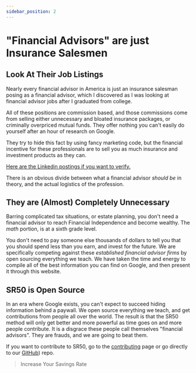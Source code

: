 ```yaml
---
sidebar_position: 2
---
```


# "Financial Advisors" are just Insurance Salesmen

## Look At Their Job Listings

Nearly every financial advisor in America is just an insurance salesman posing as a financial advisor, which I discovered as I was looking at financial advisor jobs after I graduated from college. 

All of these positions are commission based, and those commissions come from selling either unnecessary and bloated insurance packages, or criminally overpriced mutual funds. They offer nothing you can't easily do yourself after an hour of research on Google. 

They try to hide this fact by using fancy marketing code, but the financial incentive for these professionals are to sell you as much insurance and investment products as they can.

[Here are the Linkedin postings if you want to verify.](https://www.linkedin.com/jobs/financial-advisor-jobs/)

There is an obvious divide between what a financial advisor *should be* in theory, and the actual logistics of the profession.

## They are (Almost) Completely Unnecessary

Barring complicated tax situations, or estate planning, you don't need a financial advisor to reach Financial Independence and become wealthy. The *math* portion, is at a sixth grade level. 

You don't need to pay someone else thousands of dollars to tell you that you should spend less than you earn, and invest for the future. We are specifically competing against these *established financial advisor firms* by open sourcing everything we teach. We have taken the time and energy to compile all of the best information you can find on Google, and then present it through this website. 

## SR50 is Open Source

In an era where Google exists, you can't expect to succeed hiding information behind a paywall. We open source everything we teach, and get contributions from people all over the world. The result is that the SR50 method will only get better and more powerful as time goes on and more people contribute. It is a disgrace these people call themselves "financial advisors". They are frauds, and we are going to beat them.

If you want to contribute to SR50, go to the [contributing](contributing.md) page or go directly to our [GitHub](https://github.com/tpascarella/sr50)) repo.

>Increase Your Savings Rate